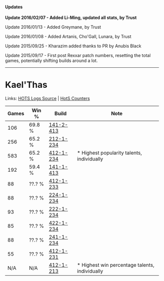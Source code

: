 #### Updates
**Update 2016/02/07 - Added Li-Ming, updated all stats, by Trust**

Update 2016/01/13 - Added Greymane, by Trust

Update 2016/01/08 - Added Artanis, Cho'Gall, Lunara, by Trust

Update 2015/09/25 - Kharazim added thanks to PR by Anubis Black

Update 2015/09/17 - First post Rexxar patch numbers, resetting the total games, potentially shifting builds around a lot.

***

# Kael'Thas

Links: [HOTS Logs Source](https://www.hotslogs.com/Sitewide/HeroDetails?Hero=Kael'Thas) | [HotS Counters](http://hotscounters.com/#/hero/Kael'Thas)

Games  | Win %  | Build     | Note
-----  | -----  | -----     | ----
106    | 69.8 % | [141-2-413](http://www.heroesfire.com/hots/talent-calculator/kaelthas#hYEz) | 
256    | 65.2 % | [212-1-234](http://www.heroesfire.com/hots/talent-calculator/kaelthas#kFII) | 
583    | 65.2 % | [412-1-234](http://www.heroesfire.com/hots/talent-calculator/kaelthas#rtaI) | * Highest popularity talents, individually
192    | 59.4 % | [141-1-413](http://www.heroesfire.com/hots/talent-calculator/kaelthas#hX_L) | 
88     | ??.? % | [412-1-233](http://www.heroesfire.com/hots/talent-calculator/kaelthas#rtaH) | 
88     | ??.? % | [224-1-234](http://www.heroesfire.com/hots/talent-calculator/kaelthas#kibI) | 
93     | ??.? % | [222-1-234](http://www.heroesfire.com/hots/talent-calculator/kaelthas#kdio) | 
85     | ??.? % | [422-1-234](http://www.heroesfire.com/hots/talent-calculator/kaelthas#sF-o) | 
88     | ??.? % | [241-1-234](http://www.heroesfire.com/hots/talent-calculator/kaelthas#lM5Y) | 
55     | ??.? % | [412-1-231](http://www.heroesfire.com/hots/talent-calculator/kaelthas#rtaF) | 
N/A    | N/A    | [412-1-213](http://www.heroesfire.com/hots/talent-calculator/kaelthas#rtZz) | * Highest win percentage talents, individually
